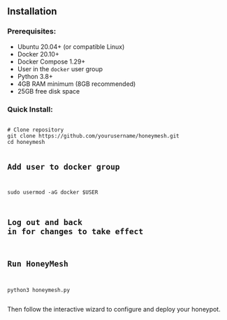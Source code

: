 <section class="installation-section">
  <h2><strong>Installation</strong></h2>

  <h3>Prerequisites:</h3>
  <ul class="installation-list">
    <li>Ubuntu 20.04+ (or compatible Linux)</li>
    <li>Docker 20.10+</li>
    <li>Docker Compose 1.29+</li>
    <li>User in the <code>docker</code> user group</li>
    <li>Python 3.8+</li>
    <li>4GB RAM minimum (8GB recommended)</li>
    <li>25GB free disk space</li>
  </ul>

  <h3>Quick Install:</h3>
  <pre><code class="language-bash">
# Clone repository
git clone https://github.com/yourusername/honeymesh.git
cd honeymesh

# Add user to docker group
sudo usermod -aG docker $USER
# Log out and back in for changes to take effect

# Run HoneyMesh
python3 honeymesh.py
  </code></pre>

  <p>Then follow the interactive wizard to configure and deploy your honeypot.</p>
</section>
